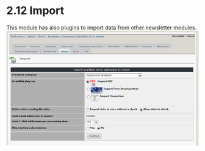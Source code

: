 # 2.12 Import

This module has also plugins to import data from other newsletter modules.
![](../assets/import1_en.PNG)